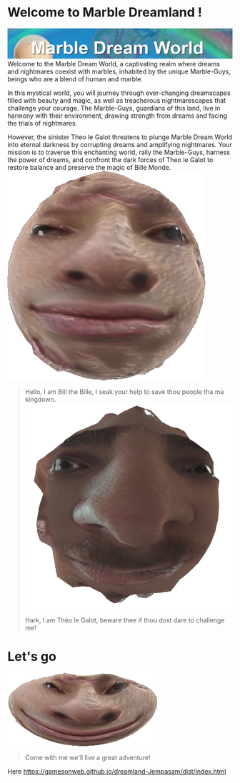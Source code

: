 # Welcome to Marble Dreamland ! 
![MAin tittle image](doc/main-title.png)
Welcome to the Marble Dream World, a captivating realm where dreams and nightmares coexist with marbles, inhabited by the unique Marble-Guys, beings who are a blend of human and marble.

In this mystical world, you will journey through ever-changing dreamscapes filled with beauty and magic, as well as treacherous nightmarescapes that challenge your courage. The Marble-Guys, guardians of this land, live in harmony with their environment, drawing strength from dreams and facing the trials of nightmares. 

However, the sinister Theo le Galot threatens to plunge Marble Dream World into eternal darkness by corrupting dreams and amplifying nightmares. Your mission is to traverse this enchanting world, rally the Marble-Guys, harness the power of dreams, and confront the dark forces of Theo le Galot to restore balance and preserve the magic of Bille Monde.
![](doc/sam.png)
> Hello, I am Bill the Bille, I seak your help to save thou people tha ma kingdown.
![](doc/dre.png)
> Hark, I am Théo le Galot, beware thee if thou dost dare to challenge me!
# Let's go 
![](doc/happy.png)
> Come with me we'll live a great adventure!

Here
https://gamesonweb.github.io/dreamland-Jempasam/dist/index.html
